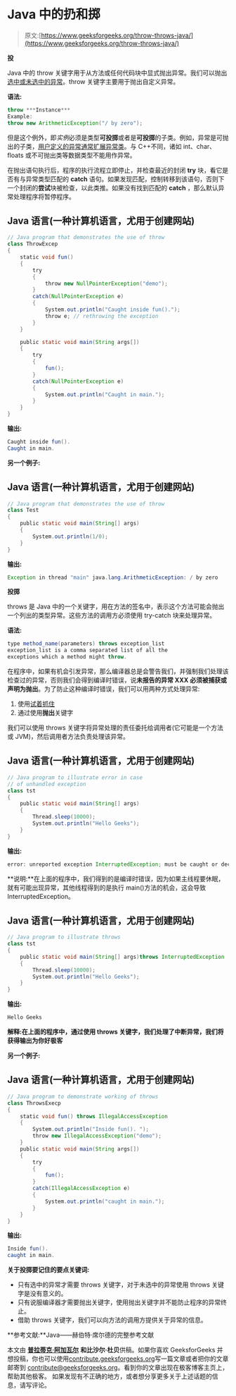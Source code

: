# Java 中的扔和掷

> 原文:[https://www.geeksforgeeks.org/throw-throws-java/](https://www.geeksforgeeks.org/throw-throws-java/)

**投**

Java 中的 throw 关键字用于从方法或任何代码块中显式抛出异常。我们可以抛出[选中或未选中的异常](https://www.geeksforgeeks.org/checked-vs-unchecked-exceptions-in-java/)。throw 关键字主要用于抛出自定义异常。

**语法:**

```java
throw ***Instance***
Example:
throw new ArithmeticException("/ by zero");
```

但是这个例外，即*实例*必须是类型**可投掷**或者是**可投掷**的子类。例如，异常是可抛出的子类，[用户定义的异常通常扩展异常类](https://www.geeksforgeeks.org/g-fact-32-user-defined-custom-exception-in-java/)。与 C++不同，诸如 int、char、floats 或不可抛出类等数据类型不能用作异常。

在抛出语句执行后，程序的执行流程立即停止，并检查最近的封闭 **try** 块，看它是否有与异常类型匹配的 **catch** 语句。如果发现匹配，控制转移到该语句，否则下一个封闭的**尝试**块被检查，以此类推。如果没有找到匹配的 **catch** ，那么默认异常处理程序将暂停程序。

## Java 语言(一种计算机语言，尤用于创建网站)

```java
// Java program that demonstrates the use of throw
class ThrowExcep
{
    static void fun()
    {
        try
        {
            throw new NullPointerException("demo");
        }
        catch(NullPointerException e)
        {
            System.out.println("Caught inside fun().");
            throw e; // rethrowing the exception
        }
    }

    public static void main(String args[])
    {
        try
        {
            fun();
        }
        catch(NullPointerException e)
        {
            System.out.println("Caught in main.");
        }
    }
}
```

**输出:**

```java
Caught inside fun().
Caught in main.
```

**另一个例子:**

## Java 语言(一种计算机语言，尤用于创建网站)

```java
// Java program that demonstrates the use of throw
class Test
{
    public static void main(String[] args)
    {
        System.out.println(1/0);
    }
}
```

**输出:**

```java
Exception in thread "main" java.lang.ArithmeticException: / by zero
```

**投掷**

throws 是 Java 中的一个关键字，用在方法的签名中，表示这个方法可能会抛出一个列出的类型异常。这些方法的调用方必须使用 try-catch 块来处理异常。

**语法:**

```java
type method_name(parameters) throws exception_list
exception_list is a comma separated list of all the 
exceptions which a method might throw.
```

在程序中，如果有机会引发异常，那么编译器总是会警告我们，并强制我们处理该检查过的异常，否则我们会得到编译时错误，说**未报告的异常 XXX 必须被捕获或声明为抛出**。为了防止这种编译时错误，我们可以用两种方式处理异常:

1.  使用[试着抓住](https://www.geeksforgeeks.org/flow-control-in-try-catch-finally-in-java/)
2.  通过使用**抛出**关键字

我们可以使用 throws 关键字将异常处理的责任委托给调用者(它可能是一个方法或 JVM)，然后调用者方法负责处理该异常。

## Java 语言(一种计算机语言，尤用于创建网站)

```java
// Java program to illustrate error in case
// of unhandled exception
class tst
{
    public static void main(String[] args)
    {
        Thread.sleep(10000);
        System.out.println("Hello Geeks");
    }
}
```

**输出:**

```java
error: unreported exception InterruptedException; must be caught or declared to be thrown
```

**说明:**在上面的程序中，我们得到的是编译时错误，因为如果主线程要休眠，就有可能出现异常，其他线程得到的是执行 main()方法的机会，这会导致 InterruptedException。

## Java 语言(一种计算机语言，尤用于创建网站)

```java
// Java program to illustrate throws
class tst
{
    public static void main(String[] args)throws InterruptedException
    {
        Thread.sleep(10000);
        System.out.println("Hello Geeks");
    }
}
```

**输出:**

```java
Hello Geeks
```

**解释:**在上面的程序中，通过使用 throws 关键字，我们处理了中断异常，我们将获得输出为**你好极客**

**另一个例子:**

## Java 语言(一种计算机语言，尤用于创建网站)

```java
// Java program to demonstrate working of throws
class ThrowsExecp
{
    static void fun() throws IllegalAccessException
    {
        System.out.println("Inside fun(). ");
        throw new IllegalAccessException("demo");
    }
    public static void main(String args[])
    {
        try
        {
            fun();
        }
        catch(IllegalAccessException e)
        {
            System.out.println("caught in main.");
        }
    }
}
```

**输出:**

```java
Inside fun().
caught in main.
```

**关于投掷要记住的要点关键词:**

*   只有选中的异常才需要 throws 关键字，对于未选中的异常使用 throws 关键字是没有意义的。
*   只有说服编译器才需要抛出关键字，使用抛出关键字并不能防止程序的异常终止。
*   借助 throws 关键字，我们可以向方法的调用方提供关于异常的信息。

**参考文献:**Java——赫伯特·席尔德的完整参考文献

本文由 [**普拉蒂克·阿加瓦尔**](https://www.facebook.com/Pratik.Agarwal01) **和比沙尔·杜贝**供稿。如果你喜欢 GeeksforGeeks 并想投稿，你也可以使用[contribute.geeksforgeeks.org](http://www.contribute.geeksforgeeks.org)写一篇文章或者把你的文章邮寄到 contribute@geeksforgeeks.org。看到你的文章出现在极客博客主页上，帮助其他极客。
如果发现有不正确的地方，或者想分享更多关于上述话题的信息，请写评论。